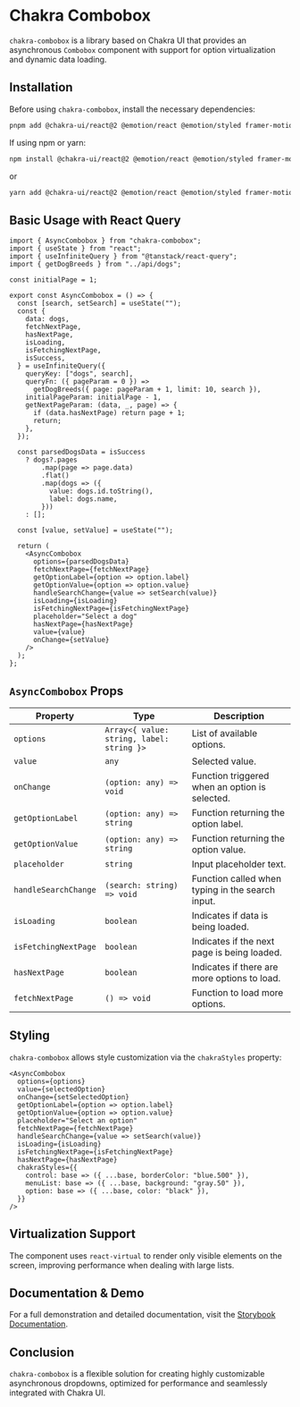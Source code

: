 # Chakra Combobox

`chakra-combobox` is a library based on Chakra UI that provides an asynchronous `Combobox` component with support for option virtualization and dynamic data loading.

## Installation

Before using `chakra-combobox`, install the necessary dependencies:

```sh
pnpm add @chakra-ui/react@2 @emotion/react @emotion/styled framer-motion
```

If using npm or yarn:

```sh
npm install @chakra-ui/react@2 @emotion/react @emotion/styled framer-motion
```

or

```sh
yarn add @chakra-ui/react@2 @emotion/react @emotion/styled framer-motion
```

## Basic Usage with React Query

```tsx
import { AsyncCombobox } from "chakra-combobox";
import { useState } from "react";
import { useInfiniteQuery } from "@tanstack/react-query";
import { getDogBreeds } from "../api/dogs";

const initialPage = 1;

export const AsyncCombobox = () => {
  const [search, setSearch] = useState("");
  const {
    data: dogs,
    fetchNextPage,
    hasNextPage,
    isLoading,
    isFetchingNextPage,
    isSuccess,
  } = useInfiniteQuery({
    queryKey: ["dogs", search],
    queryFn: ({ pageParam = 0 }) =>
      getDogBreeds({ page: pageParam + 1, limit: 10, search }),
    initialPageParam: initialPage - 1,
    getNextPageParam: (data, _, page) => {
      if (data.hasNextPage) return page + 1;
      return;
    },
  });

  const parsedDogsData = isSuccess
    ? dogs?.pages
        .map(page => page.data)
        .flat()
        .map(dogs => ({
          value: dogs.id.toString(),
          label: dogs.name,
        }))
    : [];

  const [value, setValue] = useState("");

  return (
    <AsyncCombobox
      options={parsedDogsData}
      fetchNextPage={fetchNextPage}
      getOptionLabel={option => option.label}
      getOptionValue={option => option.value}
      handleSearchChange={value => setSearch(value)}
      isLoading={isLoading}
      isFetchingNextPage={isFetchingNextPage}
      placeholder="Select a dog"
      hasNextPage={hasNextPage}
      value={value}
      onChange={setValue}
    />
  );
};
```

## `AsyncCombobox` Props

| Property             | Type                                      | Description                                      |
| -------------------- | ----------------------------------------- | ------------------------------------------------ |
| `options`            | `Array<{ value: string, label: string }>` | List of available options.                       |
| `value`              | `any`                                     | Selected value.                                  |
| `onChange`           | `(option: any) => void`                   | Function triggered when an option is selected.   |
| `getOptionLabel`     | `(option: any) => string`                 | Function returning the option label.             |
| `getOptionValue`     | `(option: any) => string`                 | Function returning the option value.             |
| `placeholder`        | `string`                                  | Input placeholder text.                          |
| `handleSearchChange` | `(search: string) => void`                | Function called when typing in the search input. |
| `isLoading`          | `boolean`                                 | Indicates if data is being loaded.               |
| `isFetchingNextPage` | `boolean`                                 | Indicates if the next page is being loaded.      |
| `hasNextPage`        | `boolean`                                 | Indicates if there are more options to load.     |
| `fetchNextPage`      | `() => void`                              | Function to load more options.                   |

## Styling

`chakra-combobox` allows style customization via the `chakraStyles` property:

```tsx
<AsyncCombobox
  options={options}
  value={selectedOption}
  onChange={setSelectedOption}
  getOptionLabel={option => option.label}
  getOptionValue={option => option.value}
  placeholder="Select an option"
  fetchNextPage={fetchNextPage}
  handleSearchChange={value => setSearch(value)}
  isLoading={isLoading}
  isFetchingNextPage={isFetchingNextPage}
  hasNextPage={hasNextPage}
  chakraStyles={{
    control: base => ({ ...base, borderColor: "blue.500" }),
    menuList: base => ({ ...base, background: "gray.50" }),
    option: base => ({ ...base, color: "black" }),
  }}
/>
```

## Virtualization Support

The component uses `react-virtual` to render only visible elements on the screen, improving performance when dealing with large lists.

## Documentation & Demo

For a full demonstration and detailed documentation, visit the [Storybook Documentation](https://daniel-dnb.github.io/chakra-combobox).

## Conclusion

`chakra-combobox` is a flexible solution for creating highly customizable asynchronous dropdowns, optimized for performance and seamlessly integrated with Chakra UI.
